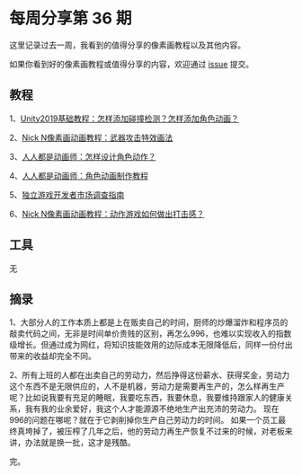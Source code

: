 # 每周分享第 36 期

这里记录过去一周，我看到的值得分享的像素画教程以及其他内容。

如果你看到好的像素画教程或值得分享的内容，欢迎通过 [issue](https://github.com/pixel32/Weekly_PixelartTutorials/issues) 提交。

## 教程
1、[Unity2019基础教程：怎样添加碰撞检测？怎样添加角色动画？](http://mp.weixin.qq.com/s?__biz=MjM5MTYxNTcwMQ==&mid=2650556081&idx=1&sn=d8b9b3dbc1dade7edac57c5acdc1f099&chksm=beba390b89cdb01daf5da260c372668e05118aa8166ce71a62c945de76152cd63d83009e4a30&token=544103684&lang=zh_CN#rd)

2、[Nick N像素画动画教程：武器攻击特效画法](http://mp.weixin.qq.com/s?__biz=MjM5MTYxNTcwMQ==&mid=2650556094&idx=1&sn=de893d8f24343a3c5a04dd9b36fb2008&chksm=beba390489cdb012cdabf4cf244e4e08351af93b0070376f557a9f4d17407ac39fd41cfe8dc5&token=544103684&lang=zh_CN#rd)

3、[人人都是动画师：怎样设计角色动作？](http://mp.weixin.qq.com/s?__biz=MjM5MTYxNTcwMQ==&mid=2650556106&idx=1&sn=d18d24fc5e7a9dc7952a9c63614e8521&chksm=beba397089cdb0661a080b2810a41a82de738e3a7f2bc26a087421c254fda9d50fd6c9179a1f&token=544103684&lang=zh_CN#rd)

4、[人人都是动画师：角色动画制作教程](http://mp.weixin.qq.com/s?__biz=MjM5MTYxNTcwMQ==&mid=2650556115&idx=1&sn=02896e34eb9859a0c447e068aa40dd5c&chksm=beba396989cdb07f15827ef558b92b5e910a706678a79a8a99c6dd69d3f72c7d24d12c05ac05&token=544103684&lang=zh_CN#rd)

5、[独立游戏开发者市场调查指南](http://mp.weixin.qq.com/s?__biz=MjM5MTYxNTcwMQ==&mid=2650556119&idx=1&sn=f220cc0fc9b6beb25b8c9d9fed33a38c&chksm=beba396d89cdb07b48181f3da828926b82653a03a76799d13434488dd321a572a6b740a18603&token=544103684&lang=zh_CN#rd)

6、[Nick N像素画动画教程：动作游戏如何做出打击感？](http://mp.weixin.qq.com/s?__biz=MjM5MTYxNTcwMQ==&mid=2650556130&idx=1&sn=c2d13150f510a4aedd1250b8d2270134&chksm=beba395889cdb04e5fe586c04bfe30b07ca3a334dc16529be3ac2cf832404e5b41b228c18e21&token=544103684&lang=zh_CN#rd)

## 工具
无

## 摘录
1、大部分人的工作本质上都是上在贩卖自己的时间，厨师的炒爆溜炸和程序员的敲卖代码之间，无非是时间单价贵贱的区别，再怎么996，也难以实现收入的指数级增长。但通过成为网红，将知识技能效用的边际成本无限降低后，同样一份付出带来的收益却完全不同。

2、所有上班的人都在出卖自己的劳动力，然后挣得这份薪水、获得奖金，劳动力这个东西不是无限供应的，人不是机器，劳动力是需要再生产的，怎么样再生产呢？比如说我要有充足的睡眠，我要吃东西，我要休息，我要维持跟家人的健康关系，我有我的业余爱好，我这个人才能源源不绝地生产出充沛的劳动力。
现在996的问题在哪呢？就在于它剥削掉你生产自己劳动力的时间。
如果一个员工最终真垮掉了，被压榨了几年之后，他的劳动力再生产恢复不过来的时候，对老板来讲，办法就是换一批，这才是残酷。

完。